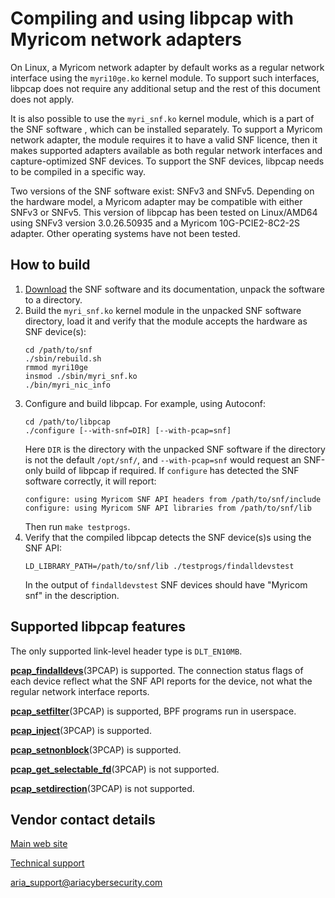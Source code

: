 # Compiling and using libpcap with Myricom network adapters

On Linux, a Myricom network adapter by default works as a regular network
interface using the `myri10ge.ko` kernel module.  To support such interfaces,
libpcap does not require any additional setup and the rest of this document
does not apply.

It is also possible to use the `myri_snf.ko` kernel module, which is a part of
the SNF software , which can be installed separately.  To support a Myricom
network adapter, the module requires it to have a valid SNF licence, then it
makes supported adapters available as both regular network interfaces and
capture-optimized SNF devices.  To support the SNF devices, libpcap needs to
be compiled in a specific way.

Two versions of the SNF software exist: SNFv3 and SNFv5.  Depending on the
hardware model, a Myricom adapter may be compatible with either SNFv3 or SNFv5.
This version of libpcap has been tested on Linux/AMD64 using SNFv3 version
3.0.26.50935 and a Myricom 10G-PCIE2-8C2-2S adapter.  Other operating systems
have not been tested.

## How to build

1. [Download](https://www.ariacybersecurity.com/support/downloads/) the SNF
   software and its documentation, unpack the software to a directory.
2. Build the `myri_snf.ko` kernel module in the unpacked SNF software
   directory, load it and verify that the module accepts the hardware as SNF
   device(s):
   ```
   cd /path/to/snf
   ./sbin/rebuild.sh
   rmmod myri10ge
   insmod ./sbin/myri_snf.ko
   ./bin/myri_nic_info
   ```
3. Configure and build libpcap.  For example, using Autoconf:
   ```
   cd /path/to/libpcap
   ./configure [--with-snf=DIR] [--with-pcap=snf]
   ```
   Here `DIR` is the directory with the unpacked SNF software if the directory
   is not the default `/opt/snf/`, and `--with-pcap=snf` would request an
   SNF-only build of libpcap if required.  If `configure` has detected the SNF
   software correctly, it will report:
   ```
   configure: using Myricom SNF API headers from /path/to/snf/include
   configure: using Myricom SNF API libraries from /path/to/snf/lib
   ```
	 Then run `make testprogs`.
4. Verify that the compiled libpcap detects the SNF device(s)s using the SNF
   API:
   ```
   LD_LIBRARY_PATH=/path/to/snf/lib ./testprogs/findalldevstest
   ```
   In the output of `findalldevstest` SNF devices should have "Myricom snf" in
   the description.

## Supported libpcap features
The only supported link-level header type is `DLT_EN10MB`.

[**pcap_findalldevs**](https://www.tcpdump.org/manpages/pcap_findalldevs.3pcap.html)(3PCAP)
is supported.  The connection status flags of each device reflect what the SNF
API reports for the device, not what the regular network interface reports.

[**pcap_setfilter**](https://www.tcpdump.org/manpages/pcap_setfilter.3pcap.html)(3PCAP)
is supported, BPF programs run in userspace.

[**pcap_inject**](https://www.tcpdump.org/manpages/pcap_inject.3pcap.html)(3PCAP)
is supported.

[**pcap_setnonblock**](https://www.tcpdump.org/manpages/pcap_setnonblock.3pcap.html)(3PCAP)
is supported.

[**pcap_get_selectable_fd**](https://www.tcpdump.org/manpages/pcap_get_selectable_fd.3pcap.html)(3PCAP)
is not supported.

[**pcap_setdirection**](https://www.tcpdump.org/manpages/pcap_setdirection.3pcap.html)(3PCAP)
is not supported.

## Vendor contact details
[Main web site](https://www.cspi.com/)

[Technical support](https://www.ariacybersecurity.com/support/)

aria_support@ariacybersecurity.com
